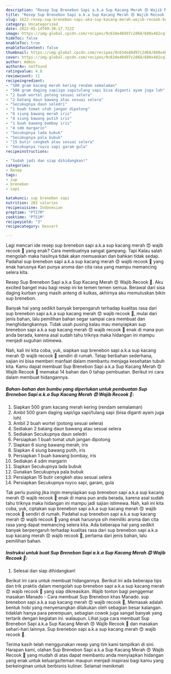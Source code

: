 ```yaml
---
description: "Resep Sup Brenebon Sapi a.k.a Sup Kacang Merah 😍 Wajib Recook 🤗 Buat Buka Puasa"
title: "Resep Sup Brenebon Sapi a.k.a Sup Kacang Merah 😍 Wajib Recook 🤗 Buat Buka Puasa"
slug: 1622-resep-sup-brenebon-sapi-aka-sup-kacang-merah-wajib-recook-buat-buka-puasa
category: Uncategorized
date: 2022-05-14T09:30:17.722Z
image: https://img-global.cpcdn.com/recipes/9c63de48d97c2d68/680x482cq70/sup-brenebon-sapi-aka-sup-kacang-merah-wajib-recook-foto-resep-utama.jpg
hideToc: false
enableToc: true
enableTocContent: false
thumbnail: https://img-global.cpcdn.com/recipes/9c63de48d97c2d68/680x482cq70/sup-brenebon-sapi-aka-sup-kacang-merah-wajib-recook-foto-resep-utama.jpg
cover: https://img-global.cpcdn.com/recipes/9c63de48d97c2d68/680x482cq70/sup-brenebon-sapi-aka-sup-kacang-merah-wajib-recook-foto-resep-utama.jpg
author: Admin
authorAv: notfound
ratingvalue: 4.8
reviewcount: 11
recipeingredient:
- "500 gram kacang merah kering rendam semalaman"
- "500 gram daging sapiiga sapitulang sapi bisa diganti ayam juga loh"
- "2 buah wortel potong sesuai selera"
- "2 batang daun bawang atau sesuai selera"
- "Secukupnya daun seledri"
- "1 buah tomat utuh jangan dipotong"
- "6 siung bawang merah iris"
- "4 siung bawang putih iris"
- "1 buah bawang bombay iris"
- "4 sdm margarin"
- "Secukupnya lada bubuk"
- "Secukupnya pala bubuk"
- "15 butir cengkeh atau sesuai selera"
- "Secukupnya royco sapi garam gula"
recipeinstructions:

- "Sudah jadi dan siap dihidangkan!"
categories:
- Resep
tags:
- sup
- brenebon
- sapi

katakunci: sup brenebon sapi 
nutrition: 202 calories
recipecuisine: Indonesian
preptime: "PT27M"
cooktime: "PT51M"
recipeyield: "3"
recipecategory: Dessert

---
```



Lagi mencari ide resep sup brenebon sapi a.k.a sup kacang merah 😍 wajib recook 🤗 yang enak? Cara membuatnya sangat gampang. Tapi Kalau salah mengolah maka hasilnya tidak akan memuaskan dan bahkan tidak sedap. Padahal sup brenebon sapi a.k.a sup kacang merah 😍 wajib recook 🤗 yang enak harusnya Kan punya aroma dan cita rasa yang mampu memancing selera kita.


Resep Sup Brenebon Sapi a.k.a Sup Kacang Merah 😍 Wajib Recook 🤗. Aku excited banget mau bagi resep ini ke temen temen semua. Berawal dari sisa daging kurban yang masih anteng di kulkas, akhirnya aku memutuskan bikin sup brenebon.

Banyak hal yang sedikit banyak berpengaruh terhadap kualitas rasa dari sup brenebon sapi a.k.a sup kacang merah 😍 wajib recook 🤗, mulai dari jenis bahan, lalu pemilihan bahan segar sampai cara membuat dan menghidangkannya. Tidak usah pusing kalau mau menyiapkan sup brenebon sapi a.k.a sup kacang merah 😍 wajib recook 🤗 enak di mana pun anda berada, karena asal sudah tahu triknya maka hidangan ini mampu menjadi suguhan istimewa.


Nah, kali ini kita coba, yuk, siapkan sup brenebon sapi a.k.a sup kacang merah 😍 wajib recook 🤗 sendiri di rumah. Tetap berbahan sederhana, sajian ini bisa memberi manfaat dalam membantu menjaga kesehatan tubuh kita. Kamu dapat membuat Sup Brenebon Sapi a.k.a Sup Kacang Merah 😍 Wajib Recook 🤗 memakai 14 bahan dan 0 tahap pembuatan. Berikut ini cara dalam membuat hidangannya.

<!--inarticleads1-->

##### Bahan-bahan dan bumbu yang diperlukan untuk pembuatan Sup Brenebon Sapi a.k.a Sup Kacang Merah 😍 Wajib Recook 🤗:

1. Siapkan 500 gram kacang merah kering (rendam semalaman)
1. Ambil 500 gram daging sapi/iga sapi/tulang sapi (bisa diganti ayam juga loh)
1. Ambil 2 buah wortel (potong sesuai selera)
1. Sediakan 2 batang daun bawang atau sesuai selera
1. Sediakan Secukupnya daun seledri
1. Persiapkan 1 buah tomat utuh jangan dipotong
1. Siapkan 6 siung bawang merah, iris
1. Siapkan 4 siung bawang putih, iris
1. Persiapkan 1 buah bawang bombay, iris
1. Sediakan 4 sdm margarin
1. Siapkan Secukupnya lada bubuk
1. Gunakan Secukupnya pala bubuk
1. Persiapkan 15 butir cengkeh atau sesuai selera
1. Persiapkan Secukupnya royco sapi, garam, gula


Tak perlu pusing jika ingin menyiapkan sup brenebon sapi a.k.a sup kacang merah 😍 wajib recook 🤗 enak di mana pun anda berada, karena asal sudah tahu triknya maka hidangan ini mampu jadi sajian istimewa. Nah, kali ini kita coba, yuk, ciptakan sup brenebon sapi a.k.a sup kacang merah 😍 wajib recook 🤗 sendiri di rumah. Padahal sup brenebon sapi a.k.a sup kacang merah 😍 wajib recook 🤗 yang enak harusnya sih memiliki aroma dan cita rasa yang dapat memancing selera kita. Ada beberapa hal yang sedikit banyak berpengaruh terhadap kualitas rasa dari sup brenebon sapi a.k.a sup kacang merah 😍 wajib recook 🤗, pertama dari jenis bahan, lalu pemilihan bahan. 

<!--inarticleads2-->

##### Instruksi untuk buat Sup Brenebon Sapi a.k.a Sup Kacang Merah 😍 Wajib Recook 🤗:


1. Selesai dan siap dihidangkan!

Berikut ini cara untuk membuat hidangannya. Berikut ini ada beberapa tips dan trik praktis dalam mengolah sup brenebon sapi a.k.a sup kacang merah 😍 wajib recook 🤗 yang siap dikreasikan. Wajib tonton bagi penggemar masakan Manado - Cara membuat Sup Brenebon khas Manado. sup brenebon sapi a.k.a sup kacang merah 😍 wajib recook 🤗, Memasak adalah bentuk hobi yang menyenangkan dilakukan oleh sebagian besar kalangan. tidaklah hanya para perempuan, sebagian cowok juga sangat banyak yang tertarik dengan kegiatan ini. walaupun. Lihat juga cara membuat Sup Brenebon Sapi a.k.a Sup Kacang Merah 😍 Wajib Recook 🤗 dan masakan sehari-hari lainnya. Sup brenebon sapi a.k.a sup kacang merah 😍 wajib recook 🤗. 

Terima kasih telah menggunakan resep yang tim kami tampilkan di sini. Harapan kami, olahan Sup Brenebon Sapi a.k.a Sup Kacang Merah 😍 Wajib Recook 🤗 yang mudah di atas dapat membantu anda menyiapkan hidangan yang enak untuk keluarga/teman maupun menjadi inspirasi bagi kamu yang berkeinginan untuk berbisnis kuliner. Selamat menikmati
